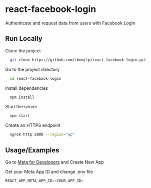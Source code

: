 # react-facebook-login

Authenticate and request data from users with Facebook Login

## Run Locally

Clone the project

```bash
  git clone https://github.com/ibumjlp/react-facebook-login.git
```

Go to the project directory

```bash
  cd react-facebook-login
```

Install dependencies

```bash
  npm install
```

Start the server

```bash
  npm start
```

Create an HTTPS endpoint

```bash
  ngrok http 3000 --region="ap"
```

## Usage/Examples
Go to [Meta for Developers](https://developers.facebook.com/) and Create New App

Get your Meta App ID and change .env file
```javascript
REACT_APP_META_APP_ID=<YOUR_APP_ID>
```
